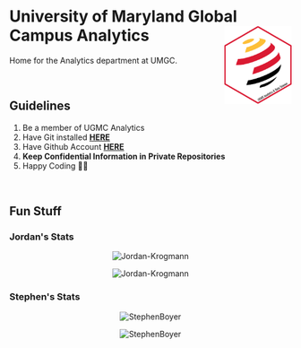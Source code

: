# University of Maryland Global Campus Analytics <a href='https://www.umgc.edu/'><img src='https://raw.githubusercontent.com/UMGC-Analytics/.github/main/images/analytics_hex_alt.png' align="right" height="138.5" /></a>

Home for the Analytics department at UMGC. 

<br>

## Guidelines

1. Be a member of UGMC Analytics 
2. Have Git installed [__HERE__](https://git-scm.com/downloads)
3. Have Github Account [__HERE__](https://github.com/join)
4. __Keep Confidential Information in Private Repositories__ 
5. Happy Coding 👩‍💻

<br>

## Fun Stuff

### Jordan's Stats

<p align="center"> <img src="http://github-readme-streak-stats.herokuapp.com?user=Jordan-Krogmann&theme=github-dark-blue" alt="Jordan-Krogmann" />
<p align="center"> <img src="https://github-readme-stats.vercel.app/api/top-langs/?username=Jordan-Krogmann&hide=jupyter%20notebook,html&layout=compact&theme=github-dark-blue" alt="Jordan-Krogmann" />


### Stephen's Stats

<p align="center"> <img src="http://github-readme-streak-stats.herokuapp.com?user=StephenBoyer&theme=github-dark-blue" alt="StephenBoyer" />
<p align="center"> <img src="https://github-readme-stats.vercel.app/api/top-langs/?username=StephenBoyer&hide=jupyter%20notebook,html&layout=compact&theme=github-dark-blue" alt="StephenBoyer" />


